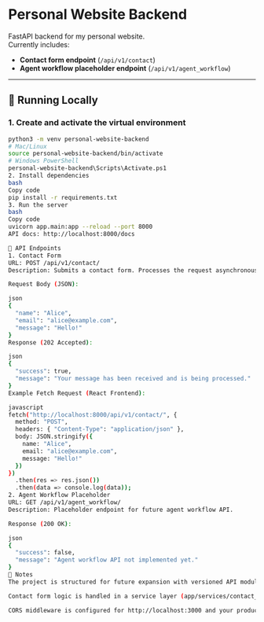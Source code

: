 # Personal Website Backend

FastAPI backend for my personal website.  
Currently includes:
- **Contact form endpoint** (`/api/v1/contact`)  
- **Agent workflow placeholder endpoint** (`/api/v1/agent_workflow`)

---

## 🚀 Running Locally

### 1. Create and activate the virtual environment
```bash
python3 -m venv personal-website-backend
# Mac/Linux
source personal-website-backend/bin/activate
# Windows PowerShell
personal-website-backend\Scripts\Activate.ps1
2. Install dependencies
bash
Copy code
pip install -r requirements.txt
3. Run the server
bash
Copy code
uvicorn app.main:app --reload --port 8000
API docs: http://localhost:8000/docs

📝 API Endpoints
1. Contact Form
URL: POST /api/v1/contact/
Description: Submits a contact form. Processes the request asynchronously.

Request Body (JSON):

json
{
  "name": "Alice",
  "email": "alice@example.com",
  "message": "Hello!"
}
Response (202 Accepted):

json
{
  "success": true,
  "message": "Your message has been received and is being processed."
}
Example Fetch Request (React Frontend):

javascript
fetch("http://localhost:8000/api/v1/contact/", {
  method: "POST",
  headers: { "Content-Type": "application/json" },
  body: JSON.stringify({
    name: "Alice",
    email: "alice@example.com",
    message: "Hello!"
  })
})
  .then(res => res.json())
  .then(data => console.log(data));
2. Agent Workflow Placeholder
URL: GET /api/v1/agent_workflow/
Description: Placeholder endpoint for future agent workflow API.

Response (200 OK):

json
{
  "success": false,
  "message": "Agent workflow API not implemented yet."
}
🔧 Notes
The project is structured for future expansion with versioned API modules (/api/v1/...)

Contact form logic is handled in a service layer (app/services/contact_service.py)

CORS middleware is configured for http://localhost:3000 and your production domain